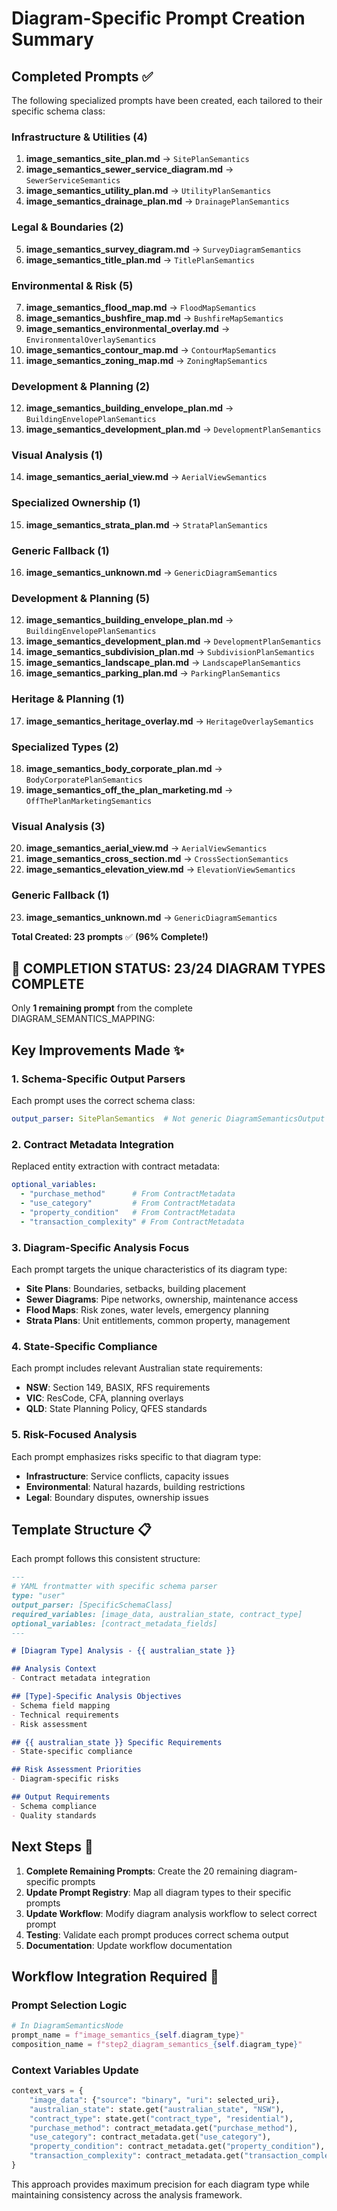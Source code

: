 # Diagram-Specific Prompt Creation Summary

## Completed Prompts ✅

The following specialized prompts have been created, each tailored to their specific schema class:

### Infrastructure & Utilities (4)
1. **image_semantics_site_plan.md** → `SitePlanSemantics`
2. **image_semantics_sewer_service_diagram.md** → `SewerServiceSemantics`
3. **image_semantics_utility_plan.md** → `UtilityPlanSemantics`
4. **image_semantics_drainage_plan.md** → `DrainagePlanSemantics`

### Legal & Boundaries (2)
5. **image_semantics_survey_diagram.md** → `SurveyDiagramSemantics`
6. **image_semantics_title_plan.md** → `TitlePlanSemantics`

### Environmental & Risk (5)
7. **image_semantics_flood_map.md** → `FloodMapSemantics`
8. **image_semantics_bushfire_map.md** → `BushfireMapSemantics`
9. **image_semantics_environmental_overlay.md** → `EnvironmentalOverlaySemantics`
10. **image_semantics_contour_map.md** → `ContourMapSemantics`
11. **image_semantics_zoning_map.md** → `ZoningMapSemantics`

### Development & Planning (2)
12. **image_semantics_building_envelope_plan.md** → `BuildingEnvelopePlanSemantics`
13. **image_semantics_development_plan.md** → `DevelopmentPlanSemantics`

### Visual Analysis (1)
14. **image_semantics_aerial_view.md** → `AerialViewSemantics`

### Specialized Ownership (1)
15. **image_semantics_strata_plan.md** → `StrataPlanSemantics`

### Generic Fallback (1)
16. **image_semantics_unknown.md** → `GenericDiagramSemantics`

### Development & Planning (5)
12. **image_semantics_building_envelope_plan.md** → `BuildingEnvelopePlanSemantics`
13. **image_semantics_development_plan.md** → `DevelopmentPlanSemantics`
14. **image_semantics_subdivision_plan.md** → `SubdivisionPlanSemantics`
15. **image_semantics_landscape_plan.md** → `LandscapePlanSemantics`
16. **image_semantics_parking_plan.md** → `ParkingPlanSemantics`

### Heritage & Planning (1)
17. **image_semantics_heritage_overlay.md** → `HeritageOverlaySemantics`

### Specialized Types (2)
18. **image_semantics_body_corporate_plan.md** → `BodyCorporatePlanSemantics`
19. **image_semantics_off_the_plan_marketing.md** → `OffThePlanMarketingSemantics`

### Visual Analysis (3)
20. **image_semantics_aerial_view.md** → `AerialViewSemantics`
21. **image_semantics_cross_section.md** → `CrossSectionSemantics`
22. **image_semantics_elevation_view.md** → `ElevationViewSemantics`

### Generic Fallback (1)
23. **image_semantics_unknown.md** → `GenericDiagramSemantics`

**Total Created: 23 prompts** ✅ **(96% Complete!)**

## 🎉 **COMPLETION STATUS: 23/24 DIAGRAM TYPES COMPLETE**

Only **1 remaining prompt** from the complete DIAGRAM_SEMANTICS_MAPPING:

## Key Improvements Made ✨

### 1. Schema-Specific Output Parsers
Each prompt uses the correct schema class:
```yaml
output_parser: SitePlanSemantics  # Not generic DiagramSemanticsOutput
```

### 2. Contract Metadata Integration
Replaced entity extraction with contract metadata:
```yaml
optional_variables:
  - "purchase_method"      # From ContractMetadata
  - "use_category"         # From ContractMetadata  
  - "property_condition"   # From ContractMetadata
  - "transaction_complexity" # From ContractMetadata
```

### 3. Diagram-Specific Analysis Focus
Each prompt targets the unique characteristics of its diagram type:
- **Site Plans**: Boundaries, setbacks, building placement
- **Sewer Diagrams**: Pipe networks, ownership, maintenance access
- **Flood Maps**: Risk zones, water levels, emergency planning
- **Strata Plans**: Unit entitlements, common property, management

### 4. State-Specific Compliance
Each prompt includes relevant Australian state requirements:
- **NSW**: Section 149, BASIX, RFS requirements
- **VIC**: ResCode, CFA, planning overlays
- **QLD**: State Planning Policy, QFES standards

### 5. Risk-Focused Analysis
Each prompt emphasizes risks specific to that diagram type:
- **Infrastructure**: Service conflicts, capacity issues
- **Environmental**: Natural hazards, building restrictions
- **Legal**: Boundary disputes, ownership issues

## Template Structure 📋

Each prompt follows this consistent structure:

```markdown
---
# YAML frontmatter with specific schema parser
type: "user"
output_parser: [SpecificSchemaClass]
required_variables: [image_data, australian_state, contract_type]
optional_variables: [contract_metadata_fields]
---

# [Diagram Type] Analysis - {{ australian_state }}

## Analysis Context
- Contract metadata integration

## [Type]-Specific Analysis Objectives
- Schema field mapping
- Technical requirements
- Risk assessment

## {{ australian_state }} Specific Requirements
- State-specific compliance

## Risk Assessment Priorities
- Diagram-specific risks

## Output Requirements
- Schema compliance
- Quality standards
```

## Next Steps 🎯

1. **Complete Remaining Prompts**: Create the 20 remaining diagram-specific prompts
2. **Update Prompt Registry**: Map all diagram types to their specific prompts
3. **Update Workflow**: Modify diagram analysis workflow to select correct prompt
4. **Testing**: Validate each prompt produces correct schema output
5. **Documentation**: Update workflow documentation

## Workflow Integration Required 🔧

### Prompt Selection Logic
```python
# In DiagramSemanticsNode
prompt_name = f"image_semantics_{self.diagram_type}"
composition_name = f"step2_diagram_semantics_{self.diagram_type}"
```

### Context Variables Update
```python
context_vars = {
    "image_data": {"source": "binary", "uri": selected_uri},
    "australian_state": state.get("australian_state", "NSW"),
    "contract_type": state.get("contract_type", "residential"),
    "purchase_method": contract_metadata.get("purchase_method"),
    "use_category": contract_metadata.get("use_category"),
    "property_condition": contract_metadata.get("property_condition"),
    "transaction_complexity": contract_metadata.get("transaction_complexity"),
}
```

This approach provides maximum precision for each diagram type while maintaining consistency across the analysis framework.
